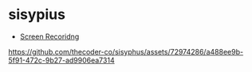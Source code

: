 # sisypius

- [Screen Recoridng]([https://docs.flutter.dev/cookbook](https://github.com/thecoder-co/sisyphus/blob/main/Screen%20Recording%202023-12-15%20at%2012.14.30.mov)https://github.com/thecoder-co/sisyphus/blob/main/Screen%20Recording%202023-12-15%20at%2012.14.30.mov)



https://github.com/thecoder-co/sisyphus/assets/72974286/a488ee9b-5f91-472c-9b27-ad9906ea7314

